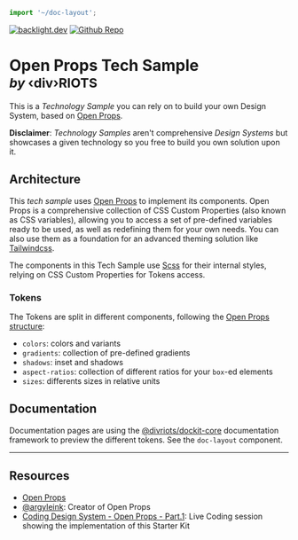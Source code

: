 ```js script
import '~/doc-layout';
```

[![backlight.dev](https://img.shields.io/badge/Open%20in-Backlight.dev%20editor-%23f8c307)](https://backlight.dev/preview/Tve1ObNsVqRX7NlkUnzD)
[![Github Repo](https://img.shields.io/github/last-commit/divriots/starter-open-props)](https://github.com/divriots/starter-open-props)

# Open Props Tech Sample <br/><small>_by_ ‹div›RIOTS</small>

This is a _Technology Sample_ you can rely on to build your own Design System, based on [Open Props](https://open-props.style/).

**Disclaimer**: _Technology Samples_ aren't comprehensive _Design Systems_ but showcases a given technology so you free to build you own solution upon it.

## Architecture

This _tech sample_ uses [Open Props](https://open-props.style/) to implement its components. Open Props is a comprehensive collection of CSS Custom Properties (also known as CSS variables), allowing you to access a set of pre-defined variables ready to be used, as well as redefining them for your own needs. You can also use them as a foundation for an advanced theming solution like [Tailwindcss](tailwindcss.com/).

The components in this Tech Sample use [Scss](https://sass-lang.com/) for their internal styles, relying on CSS Custom Properties for Tokens access.

### Tokens

The Tokens are split in different components, following the [Open Props structure](https://open-props.style/#overview):

- `colors`: colors and variants
- `gradients`: collection of pre-defined gradients
- `shadows`: inset and shadows
- `aspect-ratios`: collection of different ratios for your `box`-ed elements
- `sizes`: differents sizes in relative units

## Documentation

Documentation pages are using the [@divriots/dockit-core](https://github.com/divriots/dockit-core) documentation framework to preview the different tokens. See the `doc-layout` component.

---

## Resources

- [Open Props](https://open-props.style/)
- [@argyleink](https://twitter.com/argyleink): Creator of Open Props
- [Coding Design System - Open Props - Part.1](https://youtu.be/k5rnRNCKz_4): Live Coding session showing the implementation of this Starter Kit
